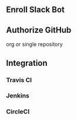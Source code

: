 ## Enroll Slack Bot

## Authorize GitHub

org or single repository

## Integration

### Travis CI

### Jenkins

### CircleCI
